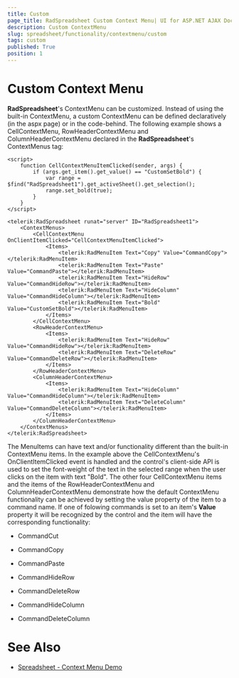 ```yaml
---
title: Custom
page_title: RadSpreadsheet Custom Context Menu| UI for ASP.NET AJAX Documentation
description: Custom ContextMenu 
slug: spreadsheet/functionality/contextmenu/custom
tags: custom
published: True
position: 1
---
```


# Custom Context Menu

**RadSpreadsheet**'s ContextMenu can be customized. Instead of using the built-in ContextMenu, a custom ContextMenu can be defined declaratively (in the aspx page) or in the code-behind. The following example shows a CellContextMenu, RowHeaderContextMenu and ColumnHeaderContextMenu declared in the **RadSpreadsheet**'s ContextMenus tag: 

````ASPNET
<script>
    function CellContextMenuItemClicked(sender, args) {
        if (args.get_item().get_value() == "CustomSetBold") {
            var range = $find("RadSpreadsheet1").get_activeSheet().get_selection();
            range.set_bold(true);
        }
    }
</script>

<telerik:RadSpreadsheet runat="server" ID="RadSpreadsheet1">
    <ContextMenus>
        <CellContextMenu OnClientItemClicked="CellContextMenuItemClicked">
            <Items>
                <telerik:RadMenuItem Text="Copy" Value="CommandCopy"></telerik:RadMenuItem>
                <telerik:RadMenuItem Text="Paste" Value="CommandPaste"></telerik:RadMenuItem>
                <telerik:RadMenuItem Text="HideRow" Value="CommandHideRow"></telerik:RadMenuItem>
                <telerik:RadMenuItem Text="HideColumn" Value="CommandHideColumn"></telerik:RadMenuItem>
                <telerik:RadMenuItem Text="Bold" Value="CustomSetBold"></telerik:RadMenuItem>
            </Items>
        </CellContextMenu>
        <RowHeaderContextMenu>
            <Items>
                <telerik:RadMenuItem Text="HideRow" Value="CommandHideRow"></telerik:RadMenuItem>
                <telerik:RadMenuItem Text="DeleteRow" Value="CommandDeleteRow"></telerik:RadMenuItem>
            </Items>
        </RowHeaderContextMenu>
        <ColumnHeaderContextMenu>
            <Items>
                <telerik:RadMenuItem Text="HideColumn" Value="CommandHideColumn"></telerik:RadMenuItem>
                <telerik:RadMenuItem Text="DeleteColumn" Value="CommandDeleteColumn"></telerik:RadMenuItem>
            </Items>
        </ColumnHeaderContextMenu>
    </ContextMenus>
</telerik:RadSpreadsheet>
````

The MenuItems can have text and/or functionality different than the built-in ContextMenu items. In the example above the CellContextMenu's OnClientItemClicked event is handled and the control's client-side API is used to set the font-weight of the text in the selected range when the user clicks on the item with text "Bold". The other four CellContextMenu items and the items of the RowHeaderContextMenu and ColumnHeaderContextMenu demonstrate how the default ContextMenu functionality can be achieved by setting the value property of the item to a command name. If one of folowing commands is set to an item's **Value** property it will be recognized by the control and the item will have the corresponding functionality:

* CommandCut

* CommandCopy

* CommandPaste

* CommandHideRow

* CommandDeleteRow

* CommandHideColumn

* CommandDeleteColumn

# See Also

* [Spreadsheet - Context Menu Demo](https://demos.telerik.com/aspnet-ajax/spreadsheet/examples/contextmenu/defaultcs.aspx)

